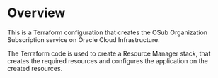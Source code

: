 # Overview
This is a Terraform configuration that creates the OSub Organization Subscription service on Oracle Cloud Infrastructure.

The Terraform code is used to create a Resource Manager stack, that creates the required resources and configures the application on the created resources.